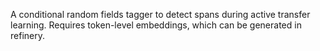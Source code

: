 A conditional random fields tagger to detect spans during active transfer learning. Requires token-level embeddings, which can be generated in refinery.